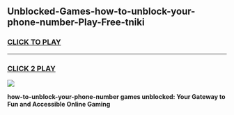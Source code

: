 
## Unblocked-Games-how-to-unblock-your-phone-number-Play-Free-tniki
<h3>
<a href="https://premium76.site?title=how-to-unblock-your-phone-number&ref=18A1">CLICK TO PLAY</a></h3>
<hr>

<h3>
<a href="https://premium76.site?title=how-to-unblock-your-phone-number&ref=18A1">CLICK 2 PLAY</a>
  
</h3>

<a href="https://premium76.site?title=how-to-unblock-your-phone-number&ref=18A1"><img src="https://clearcache.store/games.png"></a>


**how-to-unblock-your-phone-number games unblocked: Your Gateway to Fun and Accessible Online Gaming**
